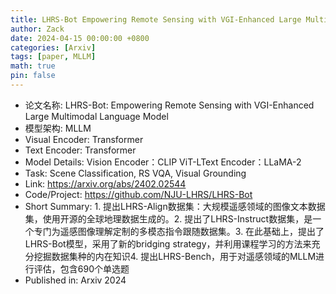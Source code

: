 ```yaml
---
title: LHRS-Bot Empowering Remote Sensing with VGI-Enhanced Large Multimodal Language Model
author: Zack
date: 2024-04-15 00:00:00 +0800
categories: [Arxiv]
tags: [paper, MLLM]
math: true
pin: false
---
```

- 论文名称: LHRS-Bot: Empowering Remote Sensing with VGI-Enhanced Large Multimodal Language Model
- 模型架构: MLLM
- Visual Encoder: Transformer
- Text Encoder: Transformer
- Model Details: Vision Encoder：CLIP ViT-LText Encoder：LLaMA-2
- Task: Scene Classification, RS VQA, Visual Grounding
- Link: https://arxiv.org/abs/2402.02544
- Code/Project: https://github.com/NJU-LHRS/LHRS-Bot
- Short Summary: 1. 提出LHRS-Align数据集：大规模遥感领域的图像文本数据集，使用开源的全球地理数据生成的。2. 提出了LHRS-Instruct数据集，是一个专门为遥感图像理解定制的多模态指令跟随数据集。3. 在此基础上，提出了LHRS-Bot模型，采用了新的bridging strategy，并利用课程学习的方法来充分挖掘数据集种的内在知识4. 提出LHRS-Bench，用于对遥感领域的MLLM进行评估，包含690个单选题
- Published in: Arxiv 2024
